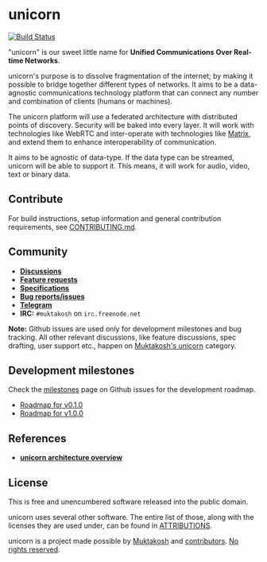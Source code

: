 # unicorn

[![Build Status](https://travis-ci.org/muktakosh/unicorn.svg?branch=master)](https://travis-ci.org/muktakosh/unicorn)

"unicorn" is our sweet little name for **Unified Communications Over Real-time Networks**.

unicorn's purpose is to dissolve fragmentation of the internet; by
making it possible to bridge together different types of networks. It
aims to be a data-agnostic communications technology platform that can
connect any number and combination of clients (humans or machines).

The unicorn platform will use a federated architecture with
distributed points of discovery. Security will be baked into every
layer. It will work with technologies like WebRTC and inter-operate
with technologies like [Matrix](http://matrix.org), and extend
them to enhance interoperability of communication.

It aims to be agnostic of data-type. If the data type can be streamed,
unicorn will be able to support it. This means, it will work for
audio, video, text or binary data.

## Contribute

For build instructions, setup information and general contribution requirements, see [CONTRIBUTING.md](CONTRIBUTING.md).

## Community

- [**Discussions**](https://muktakosh.org/c/unicorn)
- [**Feature requests**](https://muktakosh.org/c/unicorn/feature)
- [**Specifications**](https://muktakosh.org/c/unicorn/spec)
- [**Bug reports/issues**](https://github.com/muktakosh/unicorn/issues)
- [**Telegram**](https://telegram.me/mk_unicorn)
- **IRC:** `#muktakosh` on `irc.freenode.net`

**Note:** Github issues are used only for development milestones and bug tracking. All other relevant discussions, like feature discussions, spec drafting, user support etc., happen on [Muktakosh's unicorn](https://muktakosh.org/c/unicorn) category.

## Development milestones

Check the [milestones](https://github.com/muktakosh/unicorn/milestones) page on Github issues for the development roadmap.

- [Roadmap for v0.1.0](https://github.com/muktakosh/unicorn/milestones/v0.1.0)
- [Roadmap for v1.0.0](https://github.com/muktakosh/unicorn/milestones/v1.0.0)

## References

- [**unicorn architecture overview**](https://muktakosh.org/t/topic/24)

## License

This is free and unencumbered software released into the public domain.

unicorn uses several other software. The entire list of those, along with the licenses they are used under, can be found in [ATTRIBUTIONS](ATTRIBUTIONS).

unicorn is a project made possible by [Muktakosh](https://muktakosh.org) and [contributors](CREDITS). [No rights reserved](LICENSE).
